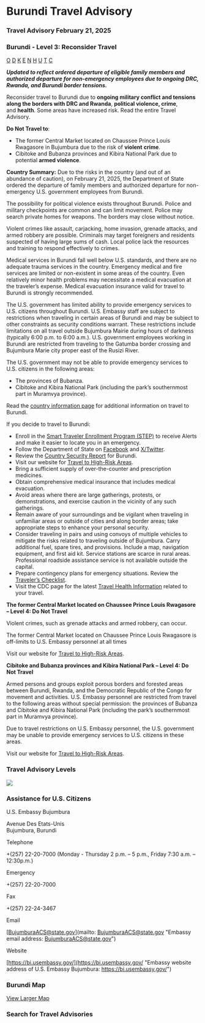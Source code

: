# Burundi Travel Advisory

### Travel Advisory February 21, 2025

### Burundi - Level 3: Reconsider Travel

[O](javascript:void(0); "Tool Tip: Other")
[D](javascript:void(0); "Tool Tip: Wrongful Detention")
[K](javascript:void(0); "Tool Tip: Kidnap and Hostage")
[E](javascript:void(0); "Tool Tip: Event")
[N](javascript:void(0); "Tool Tip: Disaster")
[H](javascript:void(0); "Tool Tip: Health")
[U](javascript:void(0); "Tool Tip: Civil Unrest")
[T](javascript:void(0); "Tool Tip: Terrorism")
[C](javascript:void(0); "Tool Tip: Crimes")

***Updated to reflect ordered departure of eligible family members and authorized departure for non-emergency employees due to ongoing DRC, Rwanda, and Burundi border tensions.***

Reconsider travel to Burundi due to **ongoing military conflict and tensions along the borders with DRC and Rwanda**, **political violence, crime**, and **health**. Some areas have increased risk. Read the entire Travel Advisory.

**Do Not Travel to**:

* The former Central Market located on Chaussee Prince Louis Rwagasore in Bujumbura due to the risk of **violent** **crime**.
* Cibitoke and Bubanza provinces and Kibira National Park due to potential **armed violence**.

**Country Summary:** Due to the risks in the country (and out of an abundance of caution), on February 21, 2025, the Department of State ordered the departure of family members and authorized departure for non-emergency U.S. government employees from Burundi.

The possibility for political violence exists throughout Burundi. Police and military checkpoints are common and can limit movement. Police may search private homes for weapons. The borders may close without notice.

Violent crimes like assault, carjacking, home invasion, grenade attacks, and armed robbery are possible. Criminals may target foreigners and residents suspected of having large sums of cash. Local police lack the resources and training to respond effectively to crimes.

Medical services in Burundi fall well below U.S. standards, and there are no adequate trauma services in the country. Emergency medical and fire services are limited or non-existent in some areas of the country. Even relatively minor health problems may necessitate a medical evacuation at the traveler’s expense. Medical evacuation insurance valid for travel to Burundi is strongly recommended.

The U.S. government has limited ability to provide emergency services to U.S. citizens throughout Burundi. U.S. Embassy staff are subject to restrictions when traveling in certain areas of Burundi and may be subject to other constraints as security conditions warrant. These restrictions include limitations on all travel outside Bujumbura Mairie during hours of darkness (typically 6:00 p.m. to 6:00 a.m.). U.S. government employees working in Burundi are restricted from traveling to the Gatumba border crossing and Bujumbura Marie city proper east of the Rusizi River.

The U.S. government may not be able to provide emergency services to U.S. citizens in the following areas:

* The provinces of Bubanza.
* Cibitoke and Kibira National Park (including the park’s southernmost part in Muramvya province).

Read the [country information page](https://travel.state.gov/content/travel/en/international-travel/International-Travel-Country-Information-Pages/Burundi.html) for additional information on travel to Burundi.

If you decide to travel to Burundi:

* Enroll in the [Smart Traveler Enrollment Program (STEP)](https://step.state.gov/step/) to receive Alerts and make it easier to locate you in an emergency.
* Follow the Department of State on [Facebook](https://www.facebook.com/travelgov) and [X/Twitter](https://twitter.com/travelgov).
* Review the [Country Security Report](https://www.osac.gov/Content/Browse/Report?subContentTypes=Country%20Security%20Report) for Burundi.
* Visit our website for [Travel to High-Risk Areas](https://travel.state.gov/content/travel/en/international-travel/before-you-go/travelers-with-special-considerations/high-risk-travelers.html).
* Bring a sufficient supply of over-the-counter and prescription medicines.
* Obtain comprehensive medical insurance that includes medical evacuation.
* Avoid areas where there are large gatherings, protests, or demonstrations, and exercise caution in the vicinity of any such gatherings.
* Remain aware of your surroundings and be vigilant when traveling in unfamiliar areas or outside of cities and along border areas; take appropriate steps to enhance your personal security.
* Consider traveling in pairs and using convoys of multiple vehicles to mitigate the risks related to traveling outside of Bujumbura. Carry additional fuel, spare tires, and provisions. Include a map, navigation equipment, and first aid kit. Service stations are scarce in rural areas. Professional roadside assistance service is not available outside the capital.
* Prepare contingency plans for emergency situations. Review the [Traveler’s Checklist](https://travel.state.gov/content/travel/en/international-travel/before-you-go/travelers-checklist.html).
* Visit the CDC page for the latest [Travel Health Information](https://wwwnc.cdc.gov/travel/destinations/list) related to your travel.

**The former Central Market located on Chaussee Prince Louis Rwagasore – Level 4: Do Not Travel**

Violent crimes, such as grenade attacks and armed robbery, can occur.

The former Central Market located on Chaussee Prince Louis Rwagasore is off-limits to U.S. Embassy personnel at all times

Visit our website for [Travel to High-Risk Areas](https://travel.state.gov/content/travel/en/international-travel/before-you-go/travelers-with-special-considerations/high-risk-travelers.html).

**Cibitoke and Bubanza provinces and Kibira National Park – Level 4: Do Not Travel**

Armed persons and groups exploit porous borders and forested areas between Burundi, Rwanda, and the Democratic Republic of the Congo for movement and activities. U.S. Embassy personnel are restricted from travel to the following areas without special permission: the provinces of Bubanza and Cibitoke and Kibira National Park (including the park’s southernmost part in Muramvya province).

Due to travel restrictions on U.S. Embassy personnel, the U.S. government may be unable to provide emergency services to U.S. citizens in these areas.

Visit our website for [Travel to High-Risk Areas](https://travel.state.gov/content/travel/en/international-travel/before-you-go/travelers-with-special-considerations/high-risk-travelers.html).

### Travel Advisory Levels

[![](/content/dam/NEWTravelAssets/images/travel-levelv1.svg)](/content/travel/en/international-travel/before-you-go/about-our-new-products.html "Travel Advisory Levels")

### Assistance for U.S. Citizens

U.S. Embassy Bujumbura

Avenue Des Etats-Unis  
Bujumbura, Burundi

Telephone

+(257) 22-20-7000 (Monday - Thursday 2 p.m. – 5 p.m., Friday 7:30 a.m. – 12:30p.m.)

Emergency

+(257) 22-20-7000

Fax

+(257) 22-24-3467

Email

[BujumburaACS@state.gov](mailto: BujumburaACS@state.gov "Embassy email address: BujumburaACS@state.gov")

Website

[https://bi.usembassy.gov/](https://bi.usembassy.gov/ "Embassy website address of U.S. Embassy Bujumbura: https://bi.usembassy.gov/")

### Burundi Map

[View Larger Map](https://travelmaps.state.gov/TSGMap/?extent=27.515364597,-4.570886259,32.834636901,-1.785093593 "Map of Burundi")



### Search for Travel Advisories